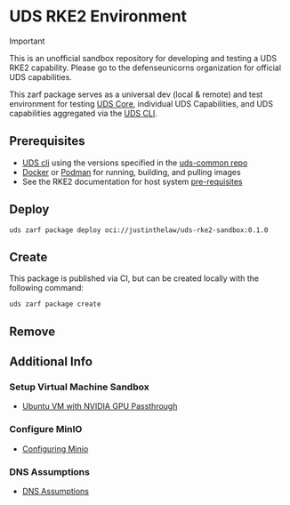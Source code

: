 # UDS RKE2 Environment

> [!IMPORTANT]
> This is an unofficial sandbox repository for developing and testing a UDS RKE2 capability. Please go to the defenseunicorns organization for official UDS capabilities.

This zarf package serves as a universal dev (local & remote) and test environment for testing [UDS Core](https://github.com/defenseunicorns/uds-core), individual UDS Capabilities, and UDS capabilities aggregated via the [UDS CLI](https://github.com/defenseunicorns/uds-cli).

## Prerequisites

- [UDS cli](https://github.com/defenseunicorns/uds-cli/blob/main/README.md#install) using the versions specified in the [uds-common repo](https://github.com/defenseunicorns/uds-common/blob/main/README.md#supported-tool-versions)
- [Docker](https://docs.docker.com/get-docker/) or [Podman](https://podman.io/getting-started/installation) for running, building, and pulling images
- See the RKE2 documentation for host system [pre-requisites](https://docs.rke2.io/install/requirements)

## Deploy

<!-- x-release-please-start-version -->

`uds zarf package deploy oci://justinthelaw/uds-rke2-sandbox:0.1.0`

<!-- x-release-please-end -->

## Create

This package is published via CI, but can be created locally with the following command:

`uds zarf package create`

## Remove

<!-- TODO: Write an automated cluster removal script -->

## Additional Info

<!-- TODO: Add advanced node networking and security configurations -->

### Setup Virtual Machine Sandbox

- [Ubuntu VM with NVIDIA GPU Passthrough](docs/vm/README.md)

### Configure MinIO

- [Configuring Minio](docs/MINIO.md)

### DNS Assumptions

- [DNS Assumptions](docs/DNS.md)
